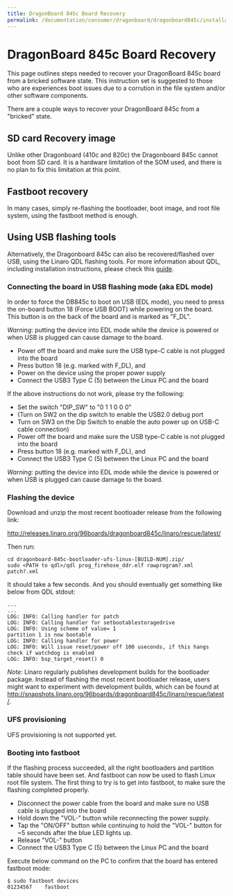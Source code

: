 ```yaml
---
title: DragonBoard 845c Board Recovery
permalink: /documentation/consumer/dragonboard/dragonboard845c/installation/board-recovery.md.html
---
```


# DragonBoard 845c Board Recovery

This page outlines steps needed to recover your DragonBoard 845c board from a bricked software state. This instruction set is suggested to those who are experiences boot issues due to a corrution in the file system and/or other software components.

There are a couple ways to recover your DragonBoard 845c from a "bricked" state.

## SD card Recovery image

Unlike other Dragonboard (410c and 820c) the Dragonboard 845c cannot boot from SD card. It is a hardware limitation of the SOM used, and there is no plan to fix this limitation at this point.

## Fastboot recovery

In many cases, simply re-flashing the bootloader, boot image, and root file system, using the fastboot method is enough.

## Using USB flashing tools

Alternatively, the Dragonboard 845c can also be recovered/flashed over USB, using the Linaro QDL flashing tools. For more information about QDL, including installation instructions, please check this [guide](../../../guides/qdl.md).

### Connecting the board in USB flashing mode (aka EDL mode)

In order to force the DB845c to boot on USB (EDL mode), you need to press the on-board button 18 (Force USB BOOT) while powering on the board. This button is on the back of the board and is marked as "F_DL".

*Warning*: putting the device into EDL mode while the device is powered or when USB is plugged can cause damage to the board.

* Power off the board and make sure the USB type-C cable is not plugged into the board
* Press button 18 (e.g. marked with F_DL), and
* Power on the device using the proper power supply
* Connect the USB3 Type C (5) between the Linux PC and the board

If the above instructions do not work, please try the following:

- Set the switch "DIP_SW" to "0 1 1 0 0 0"
- (Turn on SW2 on the dip switch to enable the USB2.0 debug port
- Turn on SW3 on the Dip Switch to enable the auto power up on USB-C cable connection)
- Power off the board and make sure the USB type-C cable is not plugged into the board
- Press button 18 (e.g. marked with F_DL), and
- Connect the USB3 Type C (5) between the Linux PC and the board

*Warning*: putting the device into EDL mode while the device is powered or when USB is plugged can cause damage to the board.

### Flashing the device

Download and unzip the most recent bootloader release from the following link:

http://releases.linaro.org/96boards/dragonboard845c/linaro/rescue/latest/

Then run:

    cd dragonboard-845c-bootloader-ufs-linux-[BUILD-NUM].zip/
    sudo <PATH to qdl>/qdl prog_firehose_ddr.elf rawprogram?.xml patch?.xml

It should take a few seconds. And you should eventually get something like below
from QDL stdout:

    ...
    ...
    LOG: INFO: Calling handler for patch
    LOG: INFO: Calling handler for setbootablestoragedrive
    LOG: INFO: Using scheme of value= 1
    partition 1 is now bootable
    LOG: INFO: Calling handler for power
    LOG: INFO: Will issue reset/power off 100 useconds, if this hangs check if watchdog is enabled
    LOG: INFO: bsp_target_reset() 0

*Note*: Linaro regularly publishes development builds for the bootloader package. Instead of flashing the most recent bootloader release, users might want to experiment with development builds, which can be found at http://snapshots.linaro.org/96boards/dragonboard845c/linaro/rescue/latest/.

### UFS provisioning

UFS provisioning is not supported yet.

### Booting into fastboot

If the flashing process succeeded, all the right bootloaders and partition table should have been set. And fastboot can now be used to flash Linux root file system. The first thing to try is to get into fastboot, to make sure the flashing completed properly.

* Disconnect the power cable from the board and make sure no USB cable is plugged into the board
* Hold down the "VOL-" button while reconnecting the power supply.
* Tap the "ON/OFF" button while continuing to hold the "VOL-" button for ~5 seconds after the blue LED lights up.
* Release "VOL-" button
* Connect the USB3 Type C (5) between the Linux PC and the board

Execute below command on the PC to confirm that the board has entered fastboot mode:

```shell
$ sudo fastboot devices
01234567	fastboot
```
